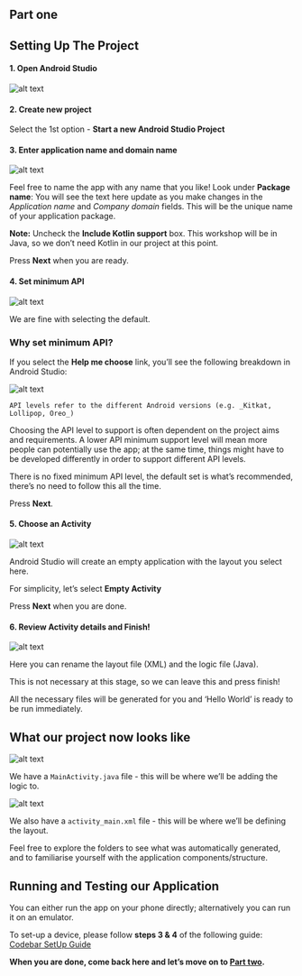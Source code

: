 ## Part one

Setting Up The Project
------

#### 1. Open Android Studio

   ![alt text](screenshots/screenshot00001.png "Open Android Studio")

#### 2. Create new project

   Select the 1st option - __Start a new Android Studio Project__

#### 3. Enter application name and domain name

   ![alt text](screenshots/screenshot00002.png "Enter project name and domain name")

   Feel free to name the app with any name that you like!
   Look under **Package name**: You will see the text here update as you make changes in the *Application name* and *Company domain* fields.
   This will be the unique name of your application package.

   **Note:** Uncheck the __Include Kotlin support__ box. This workshop will be in Java, so we don’t need Kotlin in our project at this point.

   Press **Next** when you are ready.

#### 4. Set minimum API

   ![alt text](screenshots/screenshot00003.png "Set minimum API")

   We are fine with selecting the default.

   ### Why set minimum API?

   If you select the **Help me choose** link, you’ll see the following breakdown in Android Studio:

   ![alt text](screenshots/screenshot00004.png "Set minimum API")

    API levels refer to the different Android versions (e.g. _Kitkat, Lollipop, Oreo_)

   Choosing the API level to support is often dependent on the project aims and requirements. A lower API minimum support level will mean more people can potentially use the app; at the same time, things might have to be developed differently in order to support different API levels.

   There is no fixed minimum API level, the default set is what’s recommended, there’s no need to follow this all the time.

   Press **Next**.

#### 5. Choose an Activity

   ![alt text](screenshots/screenshot00005.png "Choose an Activity")

   Android Studio will create an empty application with the layout you select here.

   For simplicity, let’s select **Empty Activity**

   Press **Next** when you are done.

#### 6. Review Activity details and Finish!

   ![alt text](screenshots/screenshot00006.png "Review activity details and finish")

   Here you can rename the layout file (XML) and the logic file (Java).

   This is not necessary at this stage, so we can leave this and press finish!

   All the necessary files will be generated for you and ‘Hello World’ is ready to be run immediately.


## What our project now looks like

![alt text](screenshots/screenshot00007.png "We have a Java file")

We have a `MainActivity.java` file - this will be where we’ll be adding the logic to.

![alt text](screenshots/screenshot00008.png "We also have an XML file")

We also have a `activity_main.xml` file - this will be where we’ll be defining the layout.

Feel free to explore the folders to see what was automatically generated, and to familiarise yourself with the application components/structure.


## Running and Testing our Application

You can either run the app on your phone directly; alternatively you can run it on an emulator.

To set-up a device, please follow **steps 3 & 4** of the following guide: [Codebar SetUp Guide](https://codebar.github.io/android-tutorials/worksheets/0-setup/)


**When you are done, come back here and let’s move on to [Part two](../Part-2/instructions.md).**
